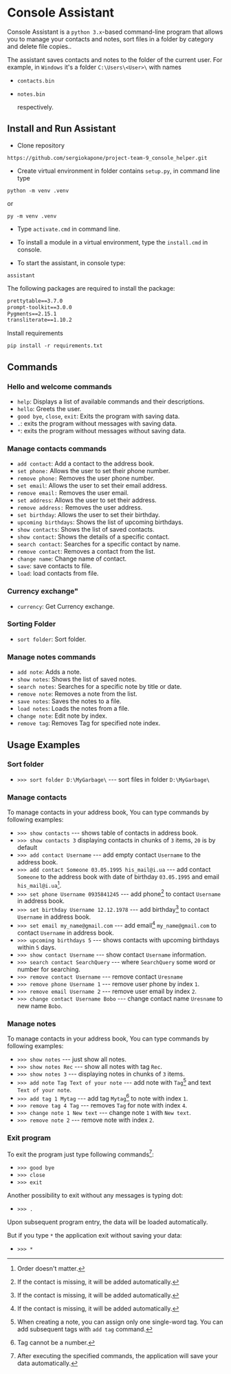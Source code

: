 # Console Assistant

Console Assistant is a `python 3.x`-based command-line program that allows
you to manage your contacts and notes, sort files in a folder by category and delete file copies..

The assistant saves contacts and notes to the folder of the current user.
For example, in `Windows` it's a folder `C:\Users\<User>\`
with names

- `contacts.bin`
- `notes.bin`

  respectively.

## Install and Run Assistant

- Clone repository

```
https://github.com/sergiokapone/project-team-9_console_helper.git
```

- Create virtual environment in folder contains `setup.py`, in command line type

```
python -m venv .venv
```

or

```
py -m venv .venv
```

- Type `activate.cmd` in command line.

- To install a module in a virtual environment, type the `install.cmd` in console.

- To start the assistant, in console type:

```
assistant
```

The following packages are required to install the package:

```txt
prettytable==3.7.0
prompt-toolkit==3.0.0
Pygments==2.15.1
transliterate==1.10.2
```

Install requirements

```
pip install -r requirements.txt
```

## Commands

### Hello and welcome commands

- `help`: Displays a list of available commands and their descriptions.
- `hello`: Greets the user.
- `good bye`, `close`, `exit`: Exits the program with saving data.
- `.`: exits the program without messages with saving data.
- `*`: exits the program without messages without saving data.

### Manage contacts commands

- `add contact`: Add a contact to the address book.
- `set phone:` Allows the user to set their phone number.
- `remove phone:` Removes the user phone number.
- `set email`: Allows the user to set their email address.
- `remove email:` Removes the user email.
- `set address`: Allows the user to set their address.
- `remove address:` Removes the user address.
- `set birthday`: Allows the user to set their birthday.
- `upcoming birthdays`: Shows the list of upcoming birthdays.
- `show contacts`: Shows the list of saved contacts.
- `show contact`: Shows the details of a specific contact.
- `search contact`: Searches for a specific contact by name.
- `remove contact`: Removes a contact from the list.
- `change name`: Change name of contact.
- `save`: save contacts to file.
- `load`: load contacts from file.

### Currency exchange"

- `currency`: Get Currency exchange.

### Sorting Folder

- `sort folder`: Sort folder.

### Manage notes commands

- `add note`: Adds a note.
- `show notes`: Shows the list of saved notes.
- `search notes`: Searches for a specific note by title or date.
- `remove note`: Removes a note from the list.
- `save notes`: Saves the notes to a file.
- `load notes`: Loads the notes from a file.
- `change note`: Edit note by index.
- `remove tag`: Removes Tag for specified note index.

## Usage Examples

### Sort folder

- `>>> sort folder D:\MyGarbage\` --- sort files in folder `D:\MyGarbage\`

### Manage contacts

To manage contacts in your address book, You can type commands by following examples:

- `>>> show contacts` --- shows table of contacts in address book.
- `>>> show contacts 3` displaying contacts in chunks of `3` items, `20` is by default
- `>>> add contact Username` --- add empty contact `Username` to the address book.
- `>>> add contact Someone 03.05.1995 his_mail@i.ua` --- add contact `Someone` to the address book with date of birthday `03.05.1995` and email `his_mail@i.ua`[^2].
- `>>> set phone Username 0935841245` --- add phone[^1] to contact `Username` in address book.
- `>>> set birthday Username 12.12.1978` --- add birthday[^1] to contact `Username` in address book.
- `>>> set email my_name@gmail.com` --- add email[^1] `my_name@gmail.com` to contact `Username` in address book.
- `>>> upcoming birthdays 5` --- shows contacts with upcoming birthdays within `5` days.
- `>>> show contact Username` --- show contact `Username` information.
- `>>> search contact SearchQuery` --- where `SearchQuery` some word or number for searching.
- `>>> remove contact Username` --- remove contact `Uresname`
- `>>> remove phone Username 1` --- remove user phone by index `1`.
- `>>> remove email Username 2` --- remove user email by index `2`.
- `>>> change contact Username Bobo` --- change contact name `Uresname` to new name `Bobo`.

[^1]: If the contact is missing, it will be added automatically.

[^2]: Order doesn't matter.

### Manage notes

To manage contacts in your address book, You can type commands by following examples:

- `>>> show notes` --- just show all notes.
- `>>> show notes Rec` --- show all notes with tag `Rec`.
- `>>> show notes 3` --- displaying notes in chunks of `3` items.
- `>>> add note Tag Text of your note` --- add note with `Tag`[^3] and text `Text of your note`.
- `>>> add tag 1 Mytag` --- add tag `Mytag`[^4] to note with index `1`.
- `>>> remove tag 4 Tag` --- removes `Tag` for note with index `4`.
- `>>> change note 1 New text` --- change note `1` with `New text`.
- `>>> remove note 2` --- remove note with index `2`.

[^3]: When creating a note, you can assign only one single-word tag. You can add subsequent tags with `add tag` command.

[^4]: Tag cannot be a number.

### Exit program

To exit the program just type following commands[^5]:

- `>>> good bye`
- `>>> close`
- `>>> exit`

Another possibility to exit without any messages is typing dot:

- `>>> .`

[^5]: After executing the specified commands, the application will save your data automatically.

Upon subsequent program entry, the data will be loaded automatically.

But if you type `*` the application exit without saving your data:

- `>>> *`

